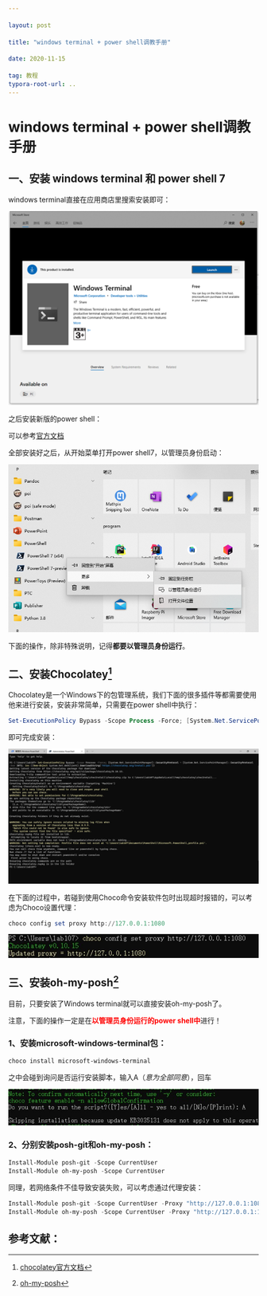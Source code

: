 ```yaml
---

layout: post

title: "windows terminal + power shell调教手册"

date: 2020-11-15

tag: 教程
typora-root-url: ..
---
```


# windows terminal + power shell调教手册



## 一、安装 windows terminal 和 power shell 7

windows terminal直接在应用商店里搜索安装即可：

![image-20201115172018617](/images/posts/winterminal/image-20201115172018617.png)

之后安装新版的power shell：

可以参考[官方文档](https://docs.microsoft.com/zh-cn/powershell/scripting/install/installing-powershell-core-on-windows?view=powershell-7.1)

全部安装好之后，从开始菜单打开power shell7，以管理员身份启动：

![image-20201115174738972](/images/posts/winterminal/image-20201115174738972.png)

下面的操作，除非特殊说明，记得**都要以管理员身份运行**。



## 二、安装Chocolatey[^1]

Chocolatey是一个Windows下的包管理系统，我们下面的很多插件等都需要使用他来进行安装，安装非常简单，只需要在power shell中执行：

```powershell
Set-ExecutionPolicy Bypass -Scope Process -Force; [System.Net.ServicePointManager]::SecurityProtocol = [System.Net.ServicePointManager]::SecurityProtocol -bor 3072; iex ((New-Object System.Net.WebClient).DownloadString('https://chocolatey.org/install.ps1'))
```

即可完成安装：

![tem2](/images/posts/winterminal/tem2.jpg)

在下面的过程中，若碰到使用Choco命令安装软件包时出现超时报错的，可以考虑为Choco设置代理：

```powershell
choco config set proxy http://127.0.0.1:1080
```

![](/images/posts/winterminal/tem3.jpg)

## 三、安装oh-my-posh[^2]

目前，只要安装了Windows terminal就可以直接安装oh-my-posh了。

注意，下面的操作一定是在<font color=red>**以管理员身份运行的power shell中**</font>进行！

### 1、安装microsoft-windows-terminal包：

```powershell
choco install microsoft-windows-terminal
```

之中会碰到询问是否运行安装脚本，输入A（*意为全部同意*），回车

![tem3](/images/posts/winterminal/tem4.jpg)

### 2、分别安装posh-git和oh-my-posh：

```powershell
Install-Module posh-git -Scope CurrentUser
Install-Module oh-my-posh -Scope CurrentUser
```

同理，若网络条件不佳导致安装失败，可以考虑通过代理安装：

```powershell
Install-Module posh-git -Scope CurrentUser -Proxy "http://127.0.0.1:1080"
Install-Module oh-my-posh -Scope CurrentUser -Proxy "http://127.0.0.1:1080"
```



## 参考文献：

[^1]: [chocolatey官方文档](https://chocolatey.org/install#individual)
[^2]:[oh-my-posh](https://github.com/JanDeDobbeleer/oh-my-posh)
